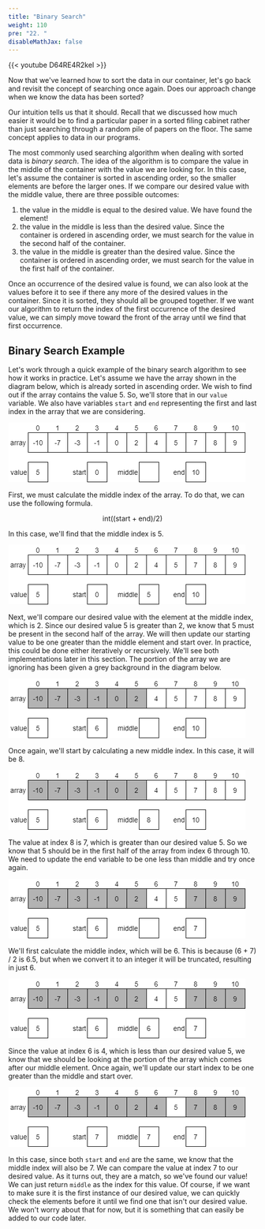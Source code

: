 ```yaml
---
title: "Binary Search"
weight: 110
pre: "22. "
disableMathJax: false
---
```


{{< youtube D64RE4R2keI  >}}

Now that we've learned how to sort the data in our container, let's go back and revisit the concept of searching once again. Does our approach change when we know the data has been sorted?

Our intuition tells us that it should. Recall that we discussed how much easier it would be to find a particular paper in a sorted filing cabinet rather than just searching through a random pile of papers on the floor. The same concept applies to data in our programs.

The most commonly used searching algorithm when dealing with sorted data is _binary search_. The idea of the algorithm is to compare the value in the middle of the container with the value we are looking for. In this case, let's assume the container is sorted in ascending order, so the smaller elements are before the larger ones. If we compare our desired value with the middle value, there are three possible outcomes:

1. the value in the middle is equal to the desired value. We have found the element!
1. the value in the middle is less than the desired value. Since the container is ordered in ascending order, we must search for the value in the second half of the container.
1. the value in the middle is greater than the desired value. Since the container is ordered in ascending order, we must search for the value in the first half of the container.

Once an occurrence of the desired value is found, we can also look at the values before it to see if there any more of the desired values in the container. Since it is sorted, they should all be grouped together. If we want our algorithm to return the index of the first occurrence of the desired value, we can simply move toward the front of the array until we find that first occurrence. 

## Binary Search Example

Let's work through a quick example of the binary search algorithm to see how it works in practice. Let's assume we have the array shown in the diagram below, which is already sorted in ascending order. We wish to find out if the array contains the value 5. So, we'll store that in our `value` variable. We also have variables `start` and `end` representing the first and last index in the array that we are considering.

![Binary Search Example 1](/images/7/7.22.binary1.png)

First, we must calculate the middle index of the array. To do that, we can use the following formula.

$$
\text{int}((\text{start} + \text{end}) / 2)
$$

In this case, we'll find that the middle index is 5. 

![Binary Search Example 2](/images/7/7.22.binary2.png)
 
Next, we'll compare our desired value with the element at the middle index, which is 2. Since our desired value 5 is greater than 2, we know that 5 must be present in the second half of the array. We will then update our starting value to be one greater than the middle element and start over. In practice, this could be done either iteratively or recursively. We'll see both implementations later in this section. The portion of the array we are ignoring has been given a grey background in the diagram below.
 
![Binary Search Example 3](/images/7/7.22.binary3.png)

Once again, we'll start by calculating a new middle index. In this case, it will be 8.

![Binary Search Example 4](/images/7/7.22.binary4.png)
 
The value at index 8 is 7, which is greater than our desired value 5. So we know that 5 should be in the first half of the array from index 6 through 10. We need to update the end variable to be one less than middle and try once again.

![Binary Search Example 5](/images/7/7.22.binary5.png)
 
We'll first calculate the middle index, which will be 6. This is because (6 + 7) / 2 is 6.5, but when we convert it to an integer it will be truncated, resulting in just 6. 

![Binary Search Example 6](/images/7/7.22.binary6.png)
 
Since the value at index 6 is 4, which is less than our desired value 5, we know that we should be looking at the portion of the array which comes after our middle element. Once again, we'll update our start index to be one greater than the middle and start over.

![Binary Search Example 7](/images/7/7.22.binary7.png)

In this case, since both `start` and `end` are the same, we know that the middle index will also be 7.  We can compare the value at index 7 to our desired value. As it turns out, they are a match, so we've found our value! We can just return `middle` as the index for this value. Of course, if we want to make sure it is the first instance of our desired value, we can quickly check the elements before it until we find one that isn't our desired value. We won't worry about that for now, but it is something that can easily be added to our code later. 
